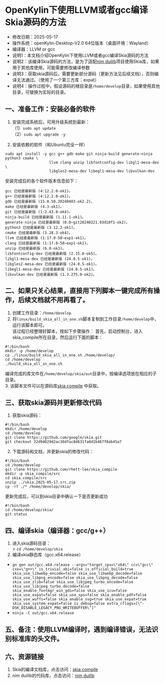 # OpenKylin下使用LLVM或者gcc编译Skia源码的方法 - 修改日期：2025-05-17 - 操作系统：openKylin-Desktop-V2.0 64位版本（桌面环境：Wayland） - 编译器：LLVM or gcc - 说明1：本文档介绍OpenKylin下使用LLVM或者gcc编译Skia源码的方法 - 说明2：该编译Skia源码的方法，是为了适配[nim duilib](https://github.com/rhett-lee/nim_duilib)项目使用Skia库，如果用于其他库使用，可能需要修改编译参数 - 说明3：获取skia源码后，需要更新部分源码（更新方法见后续文档），否则编译无法通过。（使用了一个第三方库：expat） - 说明4：操作过程中，假设源码的根目录是`/home/develop`目录，如果使用其他目录，可替换为实际的目录。## 一、准备工作：安装必备的软件1. 安装完成系统后，可用升级系统到最新：    （1）`sudo apt update`    （2）`sudo apt upgrade -y`     2. 安装依赖的软件（和Ubuntu完全一样）```sudo apt install -y gcc g++ gdb make git ninja-build generate-ninja python3 cmake \                    llvm clang unzip libfontconfig-dev libgl1-mesa-dev \                    libgles2-mesa-dev libegl1-mesa-dev libvulkan-dev```安装完成后的各个软件版本信息如下：```gcc 已经是最新版 (4:12.2.0-ok1)。g++ 已经是最新版 (4:12.2.0-ok1)。gdb 已经是最新版 (15.0.50.20240403-ok2.2)。make 已经是最新版 (4.3-ok1)。git 已经是最新版 (1:2.43.0-ok4)。ninja-build 已经是最新版 (1.11.1-ok1)。generate-ninja 已经是最新版 (0.0~git20240221.03d10f1-ok2)。python3 已经是最新版 (3.12.2-ok1)。cmake 已经是最新版 (3.28.3-ok4)。llvm 已经是最新版 (1:17.0-58~exp1-ok1)。clang 已经是最新版 (1:17.0-58~exp1-ok1)。unzip 已经是最新版 (6.0-ok3)。libfontconfig-dev 已经是最新版 (2.15.0-ok5)。libgl1-mesa-dev 已经是最新版 (24.0.5-ok1)。libgles2-mesa-dev 已经是最新版 (24.0.5-ok1)。libegl1-mesa-dev 已经是最新版 (24.0.5-ok1)。libvulkan-dev 已经是最新版 (1.3.275.0-ok2)。```## 二、如果只关心结果，直接用下列脚本一键完成所有操作，后续文档就不用再看了。1. 创建工作目录：`/home/develop`    2. 将`linux/build_skia_all_in_one.sh`脚本复制到工作目录`/home/develop`中，运行该脚本即可。       该过程已经整理好脚本，按如下步骤操作：   首先，启动控制台，进入skia_compile所在目录，然后运行下面的脚本：    ```#!/bin/bashmkdir -p /home/developcp ./linux/build_skia_all_in_one.sh /home/develop/cd /home/develop./build_skia_all_in_one.sh```   编译完成的库文件在`/home/develop/skia/out`目录中，按编译选项放在相应的子目录。    3. 该脚本文件可以在源码库[skia compile](https://github.com/rhett-lee/skia_compile) 中获取。## 三、获取skia源码并更新修改代码1. 获取skia源码：    ```#!/bin/bashmkdir /home/develop  cd /home/developgit clone https://github.com/google/skia.gitgit checkout 22d94029d2ac36dfac8d631fa0d1b467f0ab45a7```2. 下载源码和文档，并更新skia的修改代码：    ```#!/bin/bashcd /home/developgit clone https://github.com/rhett-lee/skia_compilemkdir -p skia_compile/srccd skia_compile/srcunzip ../skia.2025-05-17.src.zipcp -rf ./* /home/develop/skia/``` 更新完成后，可以到skia目录中确认一下是否更新成功```#!/bin/bashcd /home/develop/skia/git status``` ## 四、编译skia（编译器：gcc/g++）1. 进入skia源码目录：    \> `cd /home/develop/skia`2. 编译skia静态库（gcc.x64.release） - `gn gen out/gcc.x64.release --args="target_cpu=\"x64\" cc=\"gcc\" cxx=\"g++\" is_trivial_abi=false is_official_build=true skia_use_libwebp_encode=false skia_use_libwebp_decode=false skia_use_libpng_encode=false skia_use_libpng_decode=false skia_use_zlib=false skia_use_libjpeg_turbo_encode=false skia_use_libjpeg_turbo_decode=false skia_enable_fontmgr_win_gdi=false skia_use_icu=false skia_use_expat=false skia_use_xps=false skia_enable_pdf=false skia_use_wuffs=false skia_enable_svg=true skia_use_expat=true skia_use_system_expat=false is_debug=false extra_cflags=[\"-DSK_DISABLE_LEGACY_PNG_WRITEBUFFER\"]"`     - `ninja -C out/gcc.x64.release`## 五、备注：使用LLVM编译时，遇到编译错误，无法识别标准库的头文件。## 六、资源链接1. Skia的编译文档库，点击访问：[skia compile](https://github.com/rhett-lee/skia_compile) 2. nim duilib的代码库，点击访问：[nim duilib](https://github.com/rhett-lee/nim_duilib) 